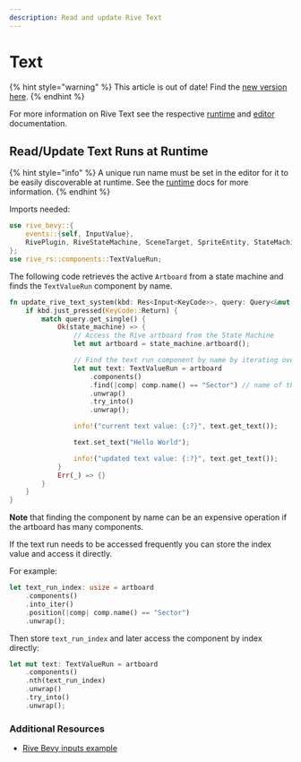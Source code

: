 ```yaml
---
description: Read and update Rive Text
---
```


# Text

{% hint style="warning" %}
This article is out of date! Find the [new version here](https://rive.app/community/doc/text/docOxY8YTQ5T).
{% endhint %}

For more information on Rive Text see the respective [runtime](../../runtimes/text.md) and [editor](../../editor/text/) documentation.

## Read/Update Text Runs at Runtime

{% hint style="info" %}
A unique run name must be set in the editor for it to be easily discoverable at runtime. See the [runtime](../../runtimes/text.md) docs for more information.
{% endhint %}

Imports needed:

```rust
use rive_bevy::{
    events::{self, InputValue},
    RivePlugin, RiveStateMachine, SceneTarget, SpriteEntity, StateMachine,
};
use rive_rs::components::TextValueRun;
```

The following code retrieves the active `Artboard` from a state machine and finds the `TextValueRun` component by name.

```rust
fn update_rive_text_system(kbd: Res<Input<KeyCode>>, query: Query<&mut RiveStateMachine>) {
    if kbd.just_pressed(KeyCode::Return) {
        match query.get_single() {
            Ok(state_machine) => {
                // Access the Rive artboard from the State Machine
                let mut artboard = state_machine.artboard();

                // Find the text run component by name by iterating over all artboard `Components`
                let mut text: TextValueRun = artboard
                    .components()
                    .find(|comp| comp.name() == "Sector") // name of the text run
                    .unwrap()
                    .try_into()
                    .unwrap();

                info!("current text value: {:?}", text.get_text());

                text.set_text("Hello World");

                info!("updated text value: {:?}", text.get_text());
            }
            Err(_) => {}
        }
    }
}
```

**Note** that finding the component by name can be an expensive operation if the artboard has many components.

If the text run needs to be accessed frequently you can store the index value and access it directly.&#x20;

For example:

```rust
let text_run_index: usize = artboard
    .components()
    .into_iter()
    .position(|comp| comp.name() == "Sector")
    .unwrap();
```

Then store `text_run_index` and later access the component by index directly:

```rust
let mut text: TextValueRun = artboard
    .components()
    .nth(text_run_index)
    .unwrap()
    .try_into()
    .unwrap();
```

### Additional Resources

* [Rive Bevy inputs example](https://github.com/rive-app/rive-bevy/blob/main/examples/rive-input.rs)
